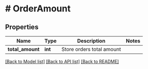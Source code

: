 # # OrderAmount

## Properties

Name | Type | Description | Notes
------------ | ------------- | ------------- | -------------
**total_amount** | **int** | Store orders total amount |

[[Back to Model list]](../../README.md#models) [[Back to API list]](../../README.md#endpoints) [[Back to README]](../../README.md)
